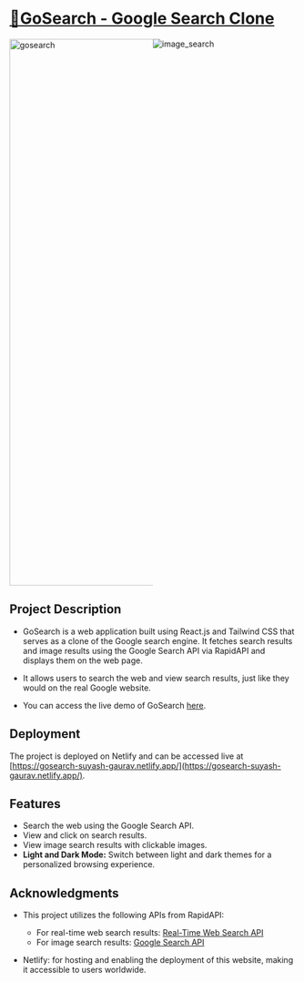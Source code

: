 # [🧿GoSearch - Google Search Clone](https://gosearch-suyash-gaurav.netlify.app/)

<div style="display: flex;">
    <img alt="gosearch" width="960" src="https://github.com/SuyashGaurav/GoSearch/assets/102952185/a2516663-347b-4403-8524-9e28cd6cf7c6" style="max-width: 50%;">
    <img alt="image_search" src="https://github.com/SuyashGaurav/GoSearch/assets/102952185/10360464-fb76-49eb-b327-beb5decc5d4c" style="max-width: 50%;">
</div>

## Project Description
- GoSearch is a web application built using React.js and Tailwind CSS that serves as a clone of the Google search engine. It fetches search results and image results using the Google Search API via RapidAPI and displays them on the web page.
- It allows users to search the web and view search results, just like they would on the real Google website.

- You can access the live demo of GoSearch [here](https://gosearch-suyash-gaurav.netlify.app/).

## Deployment
The project is deployed on Netlify and can be accessed live at [https://gosearch-suyash-gaurav.netlify.app/](https://gosearch-suyash-gaurav.netlify.app/).

## Features
- Search the web using the Google Search API.
- View and click on search results.
- View image search results with clickable images.
- **Light and Dark Mode:** Switch between light and dark themes for a personalized browsing experience.

## Acknowledgments
- This project utilizes the following APIs from RapidAPI:
  - For real-time web search results: [Real-Time Web Search API](https://rapidapi.com/letscrape-6bRBa3QguO5/api/real-time-web-search/)
  - For image search results: [Google Search API](https://rapidapi.com/neoscrap-net/api/google-search72/)

- Netlify: for hosting and enabling the deployment of this website, making it accessible to users worldwide.

